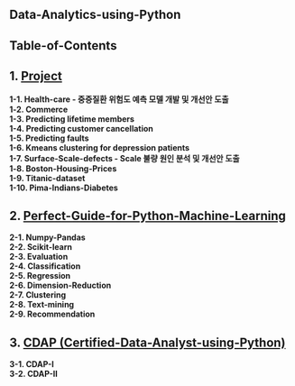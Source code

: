 Data-Analytics-using-Python
------------------------------------


Table-of-Contents
------------------------------------
## 1. [Project](https://github.com/KimGyuLee/Data-Analysis-Project-Portfolio)  
**1-1. Health-care - 중증질환 위험도 예측 모델 개발 및 개선안 도출**  
**1-2. Commerce**  
**1-3. Predicting lifetime members**  
**1-4. Predicting customer cancellation**  
**1-5. Predicting faults**  
**1-6. Kmeans clustering for depression patients**  
**1-7. Surface-Scale-defects - Scale 불량 원인 분석 및 개선안 도출**  
**1-8. Boston-Housing-Prices**    
**1-9. Titanic-dataset**  
**1-10. Pima-Indians-Diabetes**   

## 2. [Perfect-Guide-for-Python-Machine-Learning](https://github.com/KimGyuLee/Perfect-Guide-for-Python-Machine-Learning)  
**2-1. Numpy-Pandas**  
**2-2. Scikit-learn**  
**2-3. Evaluation**  
**2-4. Classification**  
**2-5. Regression**  
**2-6. Dimension-Reduction**  
**2-7. Clustering**  
**2-8. Text-mining**  
**2-9. Recommendation**  


## 3. [CDAP (Certified-Data-Analyst-using-Python)](https://github.com/KimGyuLee/CDAP-Certified-Data-Analyst-using-Python-)  
**3-1. CDAP-Ⅰ**  
**3-2. CDAP-Ⅱ**  
